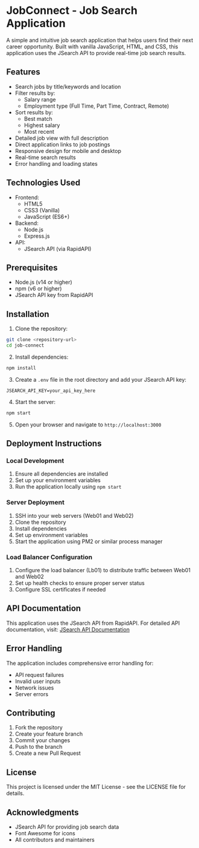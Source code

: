 # JobConnect - Job Search Application

A simple and intuitive job search application that helps users find their next career opportunity. Built with vanilla JavaScript, HTML, and CSS, this application uses the JSearch API to provide real-time job search results.

## Features

- Search jobs by title/keywords and location
- Filter results by:
  - Salary range
  - Employment type (Full Time, Part Time, Contract, Remote)
- Sort results by:
  - Best match
  - Highest salary
  - Most recent
- Detailed job view with full description
- Direct application links to job postings
- Responsive design for mobile and desktop
- Real-time search results
- Error handling and loading states

## Technologies Used

- Frontend:
  - HTML5
  - CSS3 (Vanilla)
  - JavaScript (ES6+)
- Backend:
  - Node.js
  - Express.js
- API:
  - JSearch API (via RapidAPI)

## Prerequisites

- Node.js (v14 or higher)
- npm (v6 or higher)
- JSearch API key from RapidAPI

## Installation

1. Clone the repository:
```bash
git clone <repository-url>
cd job-connect
```

2. Install dependencies:
```bash
npm install
```

3. Create a `.env` file in the root directory and add your JSearch API key:
```
JSEARCH_API_KEY=your_api_key_here
```

4. Start the server:
```bash
npm start
```

5. Open your browser and navigate to `http://localhost:3000`

## Deployment Instructions

### Local Development
1. Ensure all dependencies are installed
2. Set up your environment variables
3. Run the application locally using `npm start`

### Server Deployment
1. SSH into your web servers (Web01 and Web02)
2. Clone the repository
3. Install dependencies
4. Set up environment variables
5. Start the application using PM2 or similar process manager

### Load Balancer Configuration
1. Configure the load balancer (Lb01) to distribute traffic between Web01 and Web02
2. Set up health checks to ensure proper server status
3. Configure SSL certificates if needed

## API Documentation

This application uses the JSearch API from RapidAPI. For detailed API documentation, visit:
[JSearch API Documentation](https://rapidapi.com/restyler/api/jsearch)

## Error Handling

The application includes comprehensive error handling for:
- API request failures
- Invalid user inputs
- Network issues
- Server errors

## Contributing

1. Fork the repository
2. Create your feature branch
3. Commit your changes
4. Push to the branch
5. Create a new Pull Request

## License

This project is licensed under the MIT License - see the LICENSE file for details.

## Acknowledgments

- JSearch API for providing job search data
- Font Awesome for icons
- All contributors and maintainers
